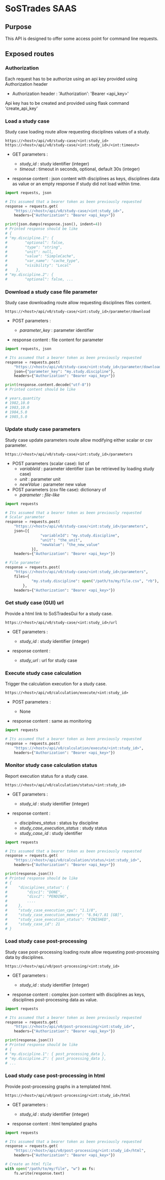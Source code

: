 # SoSTrades SAAS



## Purpose

This API is designed to offer some access point for command line requests.


## Exposed routes

### Authorization

Each request has to be authorize using an api key provided using Authorization header

- Authorization header : 
  'Authorization': 'Bearer <api_key>'
  
Api key has to be created and provided using flask command  'create_api_key'

### Load a study case

Study case loading route allow requesting disciplines values of a study.

    https://<host>/api/v0/study-case/<int:study_id>
    https://<host>/api/v0/study-case/<int:study_id>/<int:timeout>

- GET parameters : 
  - *study_id* : study identifier (integer) 
  - *timeout* : timeout in seconds, optional, default 30s (integer) 

- response content : json content with disciplines as keys, disciplines data as value or an empty response if study did not load within time.

```python
import requests, json

# Its assumed that a bearer token as been previously requested
response = requests.get(
    "https://<host>/api/v0/study-case/<int:study_id>",
    headers={"Authorization": "Bearer <api_key>"})

print(json.dumps(response.json(), indent=4))
# Printed response should be like
# {
# "my.discipline.1": {
#        "optional": false,
#        "type": "string",
#        "unit": null,
#        "value": "SimpleCache",
#        "var_name": "cache_type",
#        "visibility": "Local"
#    },
# "my.discipline.2": {
#        "optional": false, ... 
```

### Download a study case file parameter

Study case downloading route allow requesting disciplines files content.

    https://<host>/api/v0/study-case/<int:study_id>/parameter/download

- POST parameters : 
  - *parameter_key* : parameter identifier

- response content : file content for parameter

```python
import requests, json

# Its assumed that a bearer token as been previously requested
response = requests.post(
    "https://<host>/api/v0/study-case/<int:study_id>/parameter/download",
    json={"parameter_key": "my.study.discipline"},
    headers={"Authorization": "Bearer <api_key>"})

print(response.content.decode("utf-8"))
# Printed content should be like

# years,quantity
# 1982,10.0
# 1983,10.0
# 1984,5.0
# 1985,5.0
```

### Update study case parameters

Study case update parameters route allow modifying either scalar or csv parameter.

    https://<host>/api/v0/study-case/<int:study_id>/parameters

- POST parameters (scalar case): list of
  - *variableId* : parameter identifier (can be retrieved by loading study case)
  - *unit* : parameter unit
  - *newValue* : parameter new value
- POST parameters (csv file case): dictionary of
  - *parameter* : *file-like*

```python
import requests

# Its assumed that a bearer token as been previously requested
# Scalar parameter
response = requests.post(
    "https://<host>/api/v0/study-case/<int:study_id>/parameters",
    json=[{
                "variableId": "my.study.discipline",
                "unit": "the_unit",
                "newValue": "the_new_value"
            }],
    headers={"Authorization": "Bearer <api_key>"})

# File parameter
response = requests.post(
    "https://<host>/api/v0/study-case/<int:study_id>/parameters",
    files={
            "my.study.discipline": open("/path/to/my/file.csv", "rb"),
        },
    headers={"Authorization": "Bearer <api_key>"})

```

### Get study case (GUI) url

Provide a html link to SoSTradesGui for a study case.

    https://<host>/api/v0/study-case/<int:study_id>/url

- GET parameters : 
  - *study_id* : study identifier (integer) 

- response content :
  - *study_url* : url for study case
  
### Execute study case calculation

Trigger the calculation execution for a study case.

    https://<host>/api/v0/calculation/execute/<int:study_id>

- POST parameters : 
  - None

- response content : same as monitoring

```python
import requests

# Its assumed that a bearer token as been previously requested
response = requests.post(
    "https://<host>/api/v0/calculation/execute/<int:study_id>",
    headers={"Authorization": "Bearer <api_key>"})
```

### Monitor study case calculation status

Report execution status for a study case.

    https://<host>/api/v0/calculation/status/<int:study_id>

- GET parameters : 
  - *study_id* : study identifier (integer) 

- response content :
  - *disciplines_status* : status by discipline
  - *study_case_execution_status* : study status
  - *study_case_id* : study identifier

```python
import requests

# Its assumed that a bearer token as been previously requested
response = requests.get(
    "https://<host>/api/v0/calculation/status/<int:study_id>",
    headers={"Authorization": "Bearer <api_key>"})

print(response.json())
# Printed response should be like
# {
#     "disciplines_status": {
#         "disc1": "DONE",
#         "disc2": "PENDING",
#         ....
#     },
#     "study_case_execution_cpu": "1.1/8",
#     "study_case_execution_memory": "6.94/7.81 [GB]",
#     "study_case_execution_status": "FINISHED",
#     "study_case_id": 21
# }
```

### Load study case post-processing

Study case post-processing loading route allow requesting post-processing data by disciplines.

    https://<host>/api/v0/post-processing/<int:study_id>

- GET parameters : 
  - *study_id* : study identifier (integer)

- response content : complex json content with disciplines as keys, disciplines post-processing data as value.

```python
import requests

# Its assumed that a bearer token as been previously requested
response = requests.get(
    "https://<host>/api/v0/post-processing/<int:study_id>",
    headers={"Authorization": "Bearer <api_key>"})

print(response.json())
# Printed response should be like
# {
# "my.discipline.1": { post_processing_data },
# "my.discipline.2": { post_processing_data },
# ... 
```

### Load study case post-processing in html 

Provide post-processing graphs in a templated html. 

    https://<host>/api/v0/post-processing/<int:study_id>/html

- GET parameters : 
  - *study_id* : study identifier (integer)

- response content : html templated graphs

```python
import requests

# Its assumed that a bearer token as been previously requested
response = requests.get(
    "https://<host>/api/v0/post-processing/<int:study_id>/html",
    headers={"Authorization": "Bearer <api_key>"})

# Create an html file
with open("/path/to/my/file", "w") as fs:
    fs.write(response.text)
```

